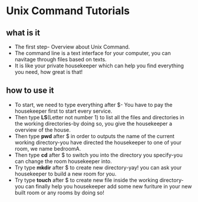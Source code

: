 # Unix Command Tutorials #
## what is it ##
 * The first step- Overview about Unix Command.
 * The command line is a text interface for your computer, you can navitage through files based on texts.
 * It is like your private housekeeper which can help you find everything you need, how great is that!
 ## how to use it ##
 * To start, we need to type everything after $- You have to pay the housekeeper first to start every service.
 * Then type **LS**(Letter not number 1) to list all the files and directories in the working directories-by doing so, you give the housekeeper a overview of the house.
 * Then type **pwd** after $ in order to outputs the name of the current working directory-you have directed the housekeeper to one of your room, we name bedroomA.
 * Then type **cd** after $ to switch you into the directory you specify-you can change the room housekeeper into. 
 * Try type **mkdir** after $ to create new directory-yay! you can ask your housekeeper to build a new room for you.
 * Try type **touch** after $ to create new file inside the working directory-you can finally help you housekeeper add some new furiture in your new built room or any rooms by doing so!

